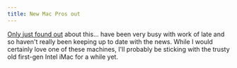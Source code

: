 ```yaml
---
title: New Mac Pros out
---
```


[Only just found out](http://www.macworld.com/article/131461/2008/01/macproupdate.html) about this... have been very busy with work of late and so haven't really been keeping up to date with the news. While I would certainly love one of these machines, I'll probably be sticking with the trusty old first-gen Intel iMac for a while yet.
